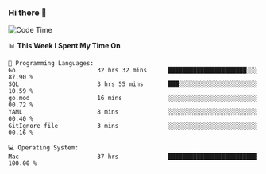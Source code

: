 ### Hi there 👋

<!--
**CrazyCollin/crazycollin** is a ✨ _special_ ✨ repository because its `README.md` (this file) appears on your GitHub profile.

Here are some ideas to get you started:

- 🔭 I’m currently working on ...
- 🌱 I’m currently learning ...
- 👯 I’m looking to collaborate on ...
- 🤔 I’m looking for help with ...
- 💬 Ask me about ...
- 📫 How to reach me: ...
- 😄 Pronouns: ...
- ⚡ Fun fact: ...
-->

<!--START_SECTION:waka-->
![Code Time](http://img.shields.io/badge/Code%20Time-1%2C852%20hrs%2032%20mins-blue)

📊 **This Week I Spent My Time On** 

```text
💬 Programming Languages: 
Go                       32 hrs 32 mins      ██████████████████████░░░   87.90 % 
SQL                      3 hrs 55 mins       ███░░░░░░░░░░░░░░░░░░░░░░   10.59 % 
go.mod                   16 mins             ░░░░░░░░░░░░░░░░░░░░░░░░░   00.72 % 
YAML                     8 mins              ░░░░░░░░░░░░░░░░░░░░░░░░░   00.40 % 
GitIgnore file           3 mins              ░░░░░░░░░░░░░░░░░░░░░░░░░   00.16 % 

💻 Operating System: 
Mac                      37 hrs              █████████████████████████   100.00 % 
```


<!--END_SECTION:waka-->
